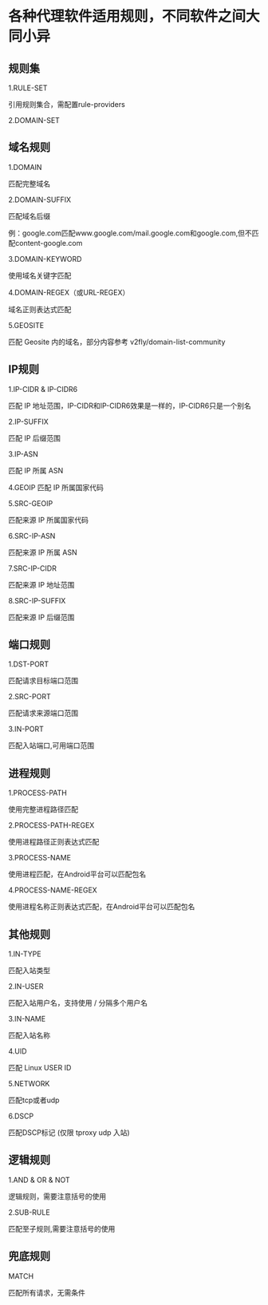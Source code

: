 # 各种代理软件适用规则，不同软件之间大同小异
## 规则集
1.RULE-SET

引用规则集合，需配置rule-providers

2.DOMAIN-SET
## 域名规则 
1.DOMAIN

匹配完整域名

2.DOMAIN-SUFFIX

匹配域名后缀

例：google.com匹配www.google.com/mail.google.com和google.com,但不匹配content-google.com

3.DOMAIN-KEYWORD

使用域名关键字匹配

4.DOMAIN-REGEX（或URL-REGEX）

域名正则表达式匹配

5.GEOSITE

匹配 Geosite 内的域名，部分内容参考 v2fly/domain-list-community
## IP规则

1.IP-CIDR & IP-CIDR6

匹配 IP 地址范围，IP-CIDR和IP-CIDR6效果是一样的，IP-CIDR6只是一个别名

2.IP-SUFFIX

匹配 IP 后缀范围

3.IP-ASN

匹配 IP 所属 ASN

4.GEOIP
匹配 IP 所属国家代码

5.SRC-GEOIP

匹配来源 IP 所属国家代码

6.SRC-IP-ASN

匹配来源 IP 所属 ASN

7.SRC-IP-CIDR

匹配来源 IP 地址范围

8.SRC-IP-SUFFIX

匹配来源 IP 后缀范围

## 端口规则
1.DST-PORT

匹配请求目标端口范围

2.SRC-PORT

匹配请求来源端口范围

3.IN-PORT

匹配入站端口,可用端口范围
## 进程规则
1.PROCESS-PATH

使用完整进程路径匹配

2.PROCESS-PATH-REGEX

使用进程路径正则表达式匹配

3.PROCESS-NAME

使用进程匹配，在Android平台可以匹配包名

4.PROCESS-NAME-REGEX

使用进程名称正则表达式匹配，在Android平台可以匹配包名
## 其他规则

1.IN-TYPE

匹配入站类型

2.IN-USER

匹配入站用户名，支持使用 / 分隔多个用户名

3.IN-NAME

匹配入站名称

4.UID

匹配 Linux USER ID

5.NETWORK

匹配tcp或者udp

6.DSCP

匹配DSCP标记 (仅限 tproxy udp 入站)

## 逻辑规则
1.AND & OR & NOT

逻辑规则，需要注意括号的使用

2.SUB-RULE

匹配至子规则,需要注意括号的使用
## 兜底规则
MATCH

匹配所有请求，无需条件

